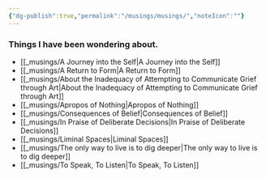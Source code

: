 ```yaml
---
{"dg-publish":true,"permalink":"/musings/musings/","noteIcon":""}
---
```


### Things I have been wondering about. 


- [[_musings/A Journey into the Self\|A Journey into the Self]]
- [[_musings/A Return to Form\|A Return to Form]]
- [[_musings/About the Inadequacy of Attempting to Communicate Grief through Art\|About the Inadequacy of Attempting to Communicate Grief through Art]]
- [[_musings/Apropos of Nothing\|Apropos of Nothing]]
- [[_musings/Consequences of Belief\|Consequences of Belief]]
- [[_musings/In Praise of Deliberate Decisions\|In Praise of Deliberate Decisions]]
- [[_musings/Liminal Spaces\|Liminal Spaces]]
- [[_musings/The only way to live is to dig deeper\|The only way to live is to dig deeper]]
- [[_musings/To Speak, To Listen\|To Speak, To Listen]]


